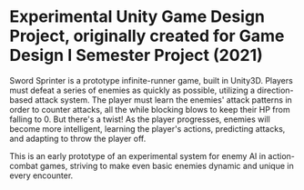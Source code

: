 # Experimental Unity Game Design Project, originally created for Game Design I Semester Project (2021)

Sword Sprinter is a prototype infinite-runner game, built in Unity3D.  Players must defeat a series of enemies as quickly as possible, utilizing a direction-based attack system.  The player must learn the enemies' attack patterns  in order to counter attacks, all the while blocking blows to keep their HP from falling to 0.  But there's a twist!  As the player progresses, enemies will become more intelligent, learning the player's actions, predicting attacks, and adapting to throw the player off.

This is an early prototype of an experimental system for enemy AI in action-combat games, striving to make even basic enemies dynamic and unique in every encounter.
